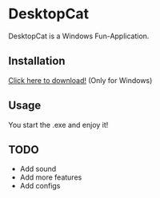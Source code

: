 # DesktopCat
DesktopCat is a Windows Fun-Application.
## Installation
[Click here to download!](google.com) (Only for Windows)
## Usage
You start the .exe and enjoy it!
## TODO
- Add sound
- Add more features
- Add configs
